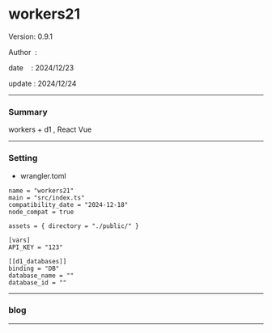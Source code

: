 ﻿# workers21

 Version: 0.9.1

 Author  :

 date    : 2024/12/23

 update  : 2024/12/24 

***
### Summary

workers + d1 , React Vue

***
### Setting

* wrangler.toml

```
name = "workers21"
main = "src/index.ts"
compatibility_date = "2024-12-18"
node_compat = true

assets = { directory = "./public/" }

[vars]
API_KEY = "123"

[[d1_databases]]
binding = "DB"
database_name = ""
database_id = ""
```
***
### blog 

***


